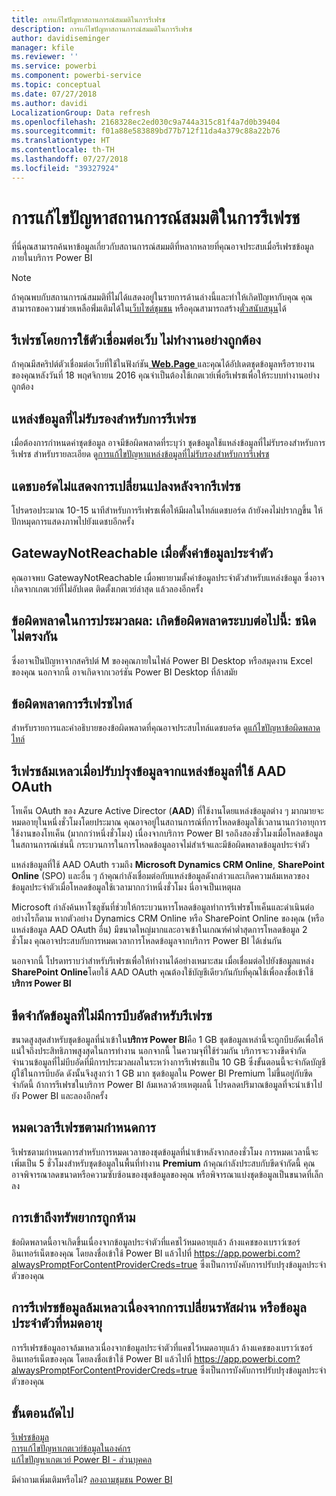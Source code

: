 ```yaml
---
title: การแก้ไขปัญหาสถานการณ์สมมติในการรีเฟรช
description: การแก้ไขปัญหาสถานการณ์สมมติในการรีเฟรช
author: davidiseminger
manager: kfile
ms.reviewer: ''
ms.service: powerbi
ms.component: powerbi-service
ms.topic: conceptual
ms.date: 07/27/2018
ms.author: davidi
LocalizationGroup: Data refresh
ms.openlocfilehash: 2168328ec2ed030c9a744a315c81f4a7d0b39404
ms.sourcegitcommit: f01a88e583889bd77b712f11da4a379c88a22b76
ms.translationtype: HT
ms.contentlocale: th-TH
ms.lasthandoff: 07/27/2018
ms.locfileid: "39327924"
---
```

# <a name="troubleshooting-refresh-scenarios"></a>การแก้ไขปัญหาสถานการณ์สมมติในการรีเฟรช
ที่นี่คุณสามารถค้นหาข้อมูลเกี่ยวกับสถานการณ์สมมติที่หลากหลายที่คุณอาจประสบเมื่อรีเฟรชข้อมูลภายในบริการ Power BI

> [!NOTE]
> ถ้าคุณพบกับสถานการณ์สมมติที่ไม่ได้แสดงอยู่ในรายการด้านล่างนี้และทำให้เกิดปัญหากับคุณ คุณสามารถขอความช่วยเหลือพิ่่มเติมได้ใน[เว็บไซต์ชุมชน](http://community.powerbi.com/) หรือคุณสามารถสร้าง[ตั๋วสนับสนุน](https://powerbi.microsoft.com/support/)ได้
> 
> 

## <a name="refresh-using-web-connector-doesnt-work-properly"></a>รีเฟรชโดยการใช้ตัวเชื่อมต่อเว็บ ไม่ทำงานอย่างถูกต้อง
ถ้าคุณมีสคริปต์ตัวเชื่อมต่อเว็บที่ใช้ในฟังก์ชัน[ **Web.Page** ](https://msdn.microsoft.com/library/mt260924.aspx) และคุณได้อัปเดตชุดข้อมูลหรือรายงานของคุณหลังวันที่ 18 พฤศจิกายน 2016 คุณจำเป็นต้องใช้เกตเวย์เพื่อรีเฟรชเพื่อให้ระบบทำงานอย่างถูกต้อง

## <a name="unsupported-data-source-for-refresh"></a>แหล่งข้อมูลที่ไม่รับรองสำหรับการรีเฟรช
เมื่อต้องการกำหนดค่าชุดข้อมูล อาจมีข้อผิดพลาดที่ระบุว่า ชุดข้อมูลใช้แหล่งข้อมูลที่ไม่รับรองสำหรับการรีเฟรช สำหรับรายละเอียด ดู[การแก้ไขปัญหาแหล่งข้อมูลที่ไม่รับรองสำหรับการรีเฟรช](service-admin-troubleshoot-unsupported-data-source-for-refresh.md)

## <a name="dashboard-doesnt-reflect-changes-after-refresh"></a>แดชบอร์ดไม่แสดงการเปลี่ยนแปลงหลังจากรีเฟรช
โปรดรอประมาณ 10-15 นาทีสำหรับการรีเฟรชเพื่อให้มีผลในไทล์แดชบอร์ด  ถ้ายังคงไม่ปรากฏขึ้น ให้ปักหมุดการแสดงภาพไปยังแดชบอีกครั้ง

## <a name="gatewaynotreachable-when-setting-credentials"></a>GatewayNotReachable เมื่อตั้งค่าข้อมูลประจำตัว
คุณอาจพบ GatewayNotReachable เมื่อพยายามตั้งค่าข้อมูลประจำตัวสำหรับแหล่งข้อมูล ซึ่งอาจเกิดจากเกตเวย์ที่ไม่อัปเดต  ติดตั้งเกตเวย์ล่าสุด แล้วลองอีกครั้ง

## <a name="processing-error-the-following-system-error-occurred-type-mismatch"></a>ข้อผิดพลาดในการประมวลผล: เกิดข้อผิดพลาดระบบต่อไปนี้: ชนิดไม่ตรงกัน
ซึ่งอาจเป็นปัญหาจากสคริปต์ M ของคุณภายในไฟล์ Power BI Desktop หรือสมุดงาน Excel ของคุณ  นอกจากนี้ อาจเกิดจากเวอร์ชัน Power BI Desktop ที่ล้าสมัย

## <a name="tile-refresh-errors"></a>ข้อผิดพลาดการรีเฟรชไทล์
สำหรับรายการและคำอธิบายของข้อผิดพลาดที่คุณอาจประสบไทล์แดชบอร์ด ดู[แก้ไขปัญหาข้อผิดพลาดไทล์](refresh-troubleshooting-tile-errors.md)

## <a name="refresh-fails-when-updating-data-from-sources-that-use-aad-oauth"></a>รีเฟรชล้มเหลวเมื่อปรับปรุงข้อมูลจากแหล่งข้อมูลที่ใช้ AAD OAuth
โทเค็น OAuth ของ Azure Active Director (**AAD**) ที่ใช้งานโดยแหล่งข้อมูลต่าง ๆ มากมายจะหมดอายุในหนึ่งชั่วโมงโดยประมาณ คุณอาจอยู่ในสถานการณ์ที่การโหลดข้อมูลใช้เวลานานกว่าอายุการใช้งานของโทเค็น (มากกว่าหนึ่งชั่วโมง) เนื่องจากบริการ Power BI รอถึงสองชั่วโมงเมื่อโหลดข้อมูล ในสถานการณ์เช่นนี้ กระบวนการในการโหลดข้อมูลอาจไม่สำเร้จและมีข้อผิดพลาดข้อมูลประจำตัว

แหล่งข้อมูลที่ใช้ AAD OAuth รวมถึง **Microsoft Dynamics CRM Online**, **SharePoint Online** (SPO) และอื่น ๆ ถ้าคุณกำลังเชื่อมต่อกับแหล่งข้อมูลดังกล่าวและเกิดความล้มเหลวของข้อมูลประจำตัวเมื่อโหลดข้อมูลใช้เวลามากกว่าหนึ่งชั่วโมง นี่อาจเป็นเหตุผล

Microsoft กำลังค้นหาโซลูชันที่ช่วยให้กระบวนหารโหลดข้อมูลทำการรีเฟรชโทเค็นและดำเนินต่อ อย่างไรก็ตาม หากตัวอย่าง Dynamics CRM Online หรือ SharePoint Online ของคุณ (หรือแหล่งข้อมูล AAD OAuth อื่น) มีขนาดใหญ่มากและอาจเข้าในเกณฑ์ค่าต่ำสุดการโหลดข้อมูล 2 ชั่วโมง คุณอาจประสบกับการหมดเวลาการโหลดข้อมูลจากบริการ Power BI ได้เช่นกัน

นอกจากนี้ โปรดทราบว่าสำหรับรีเฟรชเพื่อให้ทำงานได้อย่างเหมาะสม เมื่อเชื่อมต่อไปยังข้อมูลแหล่ง **SharePoint Online**โดยใช้ AAD OAuth คุณต้องใช้บัญชีเดียวกันกับที่คุณใช้เพื่อลงชื่อเข้าใช้**บริการ Power BI**

## <a name="uncompressed-data-limits-for-refresh"></a>ขีดจำกัดข้อมูลที่ไม่มีการบีบอัดสำหรับรีเฟรช
ขนาดสูงสุดสำหรับชุดข้อมูลที่นำเข้าใน**บริการ Power BI**คือ 1 GB ชุดข้อมูลเหล่านี้จะถูกบีบอัดเพื่อให้แน่ใจถึงประสิทธิภาพสูงสุดในการทำงาน นอกจากนี้ ในความจุที่ใช้ร่วมกัน บริการจะวางขีดจำกัดจำนวนข้อมูลที่ไม่บีบอัดที่มีการประมวลผลในระหว่างการรีเฟรชเเป็น 10 GB ซึ่งขั้นตอนนี้จะจำกัดบัญชีผู้ใช้ในการบีบอัด ดังนั้นจึงสูงกว่า 1 GB มาก ชุดข้อมูลใน Power BI Premium ไม่ขึ้นอยู่กับขีดจำกัดนี้ ถ้าการรีเฟรชในบริการ Power BI ล้มเหลวด้วยเหตุผลนี้ โปรดลดปริมาณข้อมูลที่จะนำเข้าไปยัง Power BI และลองอีกครั้ง

## <a name="scheduled-refresh-timeout"></a>หมดเวลารีเฟรชตามกำหนดการ
รีเฟรชตามกำหนดการสำหรับการหมดเวลาของชุดข้อมูลที่นำเข้าหลังจากสองชั่วโมง การหมดเวลานี้จะเพิ่มเป็น 5 ชั่วโมงสำหรับชุดข้อมูลในพื้นที่ทำงาน **Premium** ถ้าคุณกำลังประสบกับขีดจำกัดนี้ คุณอาจพิจารณาลดขนาดหรือความซับซ้อนของชุดข้อมูลของคุณ หรือพิจารณาแบ่งชุดข้อมูลเป็นขนาดที่เล็กลง

## <a name="access-to-the-resource-is-forbidden"></a>การเข้าถึงทรัพยากรถูกห้าม  
ข้อผิดพลาดนี้อาจเกิดขึ้นเนื่องจากข้อมูลประจำตัวที่แคชไว้หมดอายุแล้ว ล้างแคชของเบราว์เซอร์อินเทอร์เน็ตของคุณ โดยลงชื่อเข้าใช้ Power BI แล้วไปที่ https://app.powerbi.com?alwaysPromptForContentProviderCreds=true ซึ่งเป็นการบังคับการปรับปรุงข้อมูลประจำตัวของคุณ 
    
    
## <a name="data-refresh-failure-because-of-password-change-or-expired-credentials"></a>การรีเฟรชข้อมูลล้มเหลวเนื่องจากการเปลี่ยนรหัสผ่าน หรือข้อมูลประจำตัวที่หมดอายุ 
การรีเฟรชข้อมูลอาจล้มเหลวเนื่องจากข้อมูลประจำตัวที่แคชไว้หมดอายุแล้ว ล้างแคชของเบราว์เซอร์อินเทอร์เน็ตของคุณ โดยลงชื่อเข้าใช้ Power BI แล้วไปที่ https://app.powerbi.com?alwaysPromptForContentProviderCreds=true ซึ่งเป็นการบังคับการปรับปรุงข้อมูลประจำตัวของคุณ


## <a name="next-steps"></a>ขั้นตอนถัดไป
[รีเฟรชข้อมูล](refresh-data.md)  
[การแก้ไขปัญหาเกตเวย์ข้อมูลในองค์กร](service-gateway-onprem-tshoot.md)  
[แก้ไขปัญหาเกตเวย์ Power BI - ส่วนบุคคล](service-admin-troubleshooting-power-bi-personal-gateway.md)  

มีคำถามเพิ่มเติมหรือไม่? [ลองถามชุมชน Power BI](http://community.powerbi.com/)

